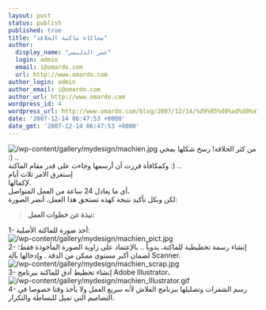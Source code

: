 ```yaml
---
layout: post
status: publish
published: true
title: "محاكاة ماكنة الحلاقة"
author:
  display_name: "عمر الدليمي"
  login: admin
  email: i@omardo.com
  url: http://www.omardo.com
author_login: admin
author_email: i@omardo.com
author_url: http://www.omardo.com
wordpress_id: 4
wordpress_url: http://www.omardo.com/blog/2007/12/14/%d9%85%d8%ad%d8%a7%d9%83%d8%a7%d8%a9-%d9%85%d8%a7%d9%83%d9%86%d8%a9-%d8%a7%d9%84%d8%ad%d9%84%d8%a7%d9%82%d8%a9/
date: '2007-12-14 08:47:53 +0000'
date_gmt: '2007-12-14 06:47:53 +0000'
---
```

<p><img alt="/wp-content/gallery/mydesign/machien.jpg" title="/wp-content/gallery/mydesign/machien.jpg" url="محاكاة ماكنة الحلاقة" /> من كثر الحلاقة! رسخ شكلها بمخي :) ..<br />
وكمكافأة قررت  أن  أرسمها  وجاءت على قدر مقام الماكنة :) ..<br />
إستغرق الامر ثلاث أيام<br />
لإكمالها.<br />
أي ما يعادل 24 ساعة من العمل المتواصل،<br />
لكن وبكل تأكيد نتيجة كهذه تستحق هذا العمل، أنضر الصورة:</p>
<p><!--more--></p>
<blockquote><p><strong>نبذة عن خطوات العمل:</strong></p>
</blockquote>
<p>1- أخذ صورة للماكنة الأصلية:<br />
<img alt="/wp-content/gallery/mydesign/machien_pict.jpg" title="/wp-content/gallery/mydesign/machien_pict.jpg" url="الصورة الأصلية للكامرة" /><br />
2- إنشاء رسمة تخطيطية للماكنة، يدوياً .. بالإعتماد على زاوية الصورة المأخوذة فقط؛ لضمان أكبر مستوى ممكن من الدقة . وإدخالها بآلة Scanner.<br />
<img alt="/wp-content/gallery/mydesign/machien_scrap.jpg" title="/wp-content/gallery/mydesign/machien_scrap.jpg" url="تخطيط يدوي لرسم ماكنة الحلاقة" /><br />
3- إنشاء تخطيط أدق للماكنة ببرنامج Adobe Illustrator،<br />
<img alt="/wp-content/gallery/mydesign/machien_Illustrator.gif" title="/wp-content/gallery/mydesign/machien_Illustrator.gif" url="تخطيط إلكتروني لرسم ماكنة الحلاقة" /><br />
4- رسم الشفرات وتضليلها ببرنامج الفلاش لأنه سريع العمل ولا يأخذ وقتا خصوصا في التصاميم التي تميل للبساطة والتكرار.</p>

